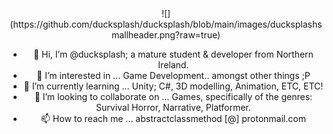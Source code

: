 <div style="text-align:center">![](https://github.com/ducksplash/ducksplash/blob/main/images/ducksplashsmallheader.png?raw=true)</center>


- 👋 Hi, I’m @ducksplash; a mature student & developer from Northern Ireland.
- 👀 I’m interested in ... Game Development.. amongst other things ;P
- 🌱 I’m currently learning ... Unity; C#, 3D modelling, Animation, ETC, ETC!
- 💞️ I’m looking to collaborate on ... Games, specifically of the genres: Survival Horror, Narrative, Platformer.
- 📫 How to reach me ... abstractclassmethod [@] protonmail.com




<!---
ducksplash/ducksplash is a ✨ special ✨ repository because its `README.md` (this file) appears on your GitHub profile.
You can click the Preview link to take a look at your changes.
--->
</div>
